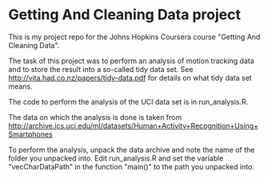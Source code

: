 Getting And Cleaning Data project
=================================

This is my project repo for the Johns Hopkins Coursera course "Getting And 
Cleaning Data".

The task of this project was to perform an analysis of motion tracking data 
and to store the result into a so-called tidy data set. See 
http://vita.had.co.nz/papers/tidy-data.pdf for details on what tidy data set 
means.


The code to perform the analysis of the UCI data set is in run_analysis.R.

The data on which the analysis is done is taken from 
http://archive.ics.uci.edu/ml/datasets/Human+Activity+Recognition+Using+Smartphones

To perform the analysis, unpack the data archive and note the name of the 
folder you unpacked into. Edit run_analysis.R and set the variable 
"vecCharDataPath" in the function "main()" to the path you unpacked into.

